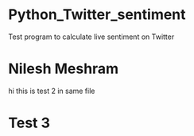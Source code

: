 # Python_Twitter_sentiment
Test program to calculate live sentiment on Twitter

# Nilesh Meshram
hi this is test 2 in same file

# Test 3

